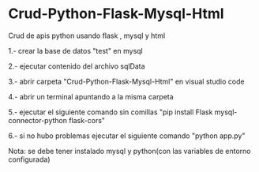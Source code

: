 # Crud-Python-Flask-Mysql-Html
Crud de apis python usando flask , mysql y html	

1.- crear la base de datos "test" en mysql 	

2.- ejecutar contenido del archivo sqlData	

3.- abrir carpeta "Crud-Python-Flask-Mysql-Html" en visual studio code	

4.- abrir un terminal apuntando a la misma carpeta	

5.- ejecutar el siguiente comando sin comillas "pip install Flask mysql-connector-python flask-cors"	

6.- si no hubo problemas ejecutar el siguiente comando "python app.py"	
	
Nota: se debe tener instalado mysql y python(con las variables de entorno configurada)	

